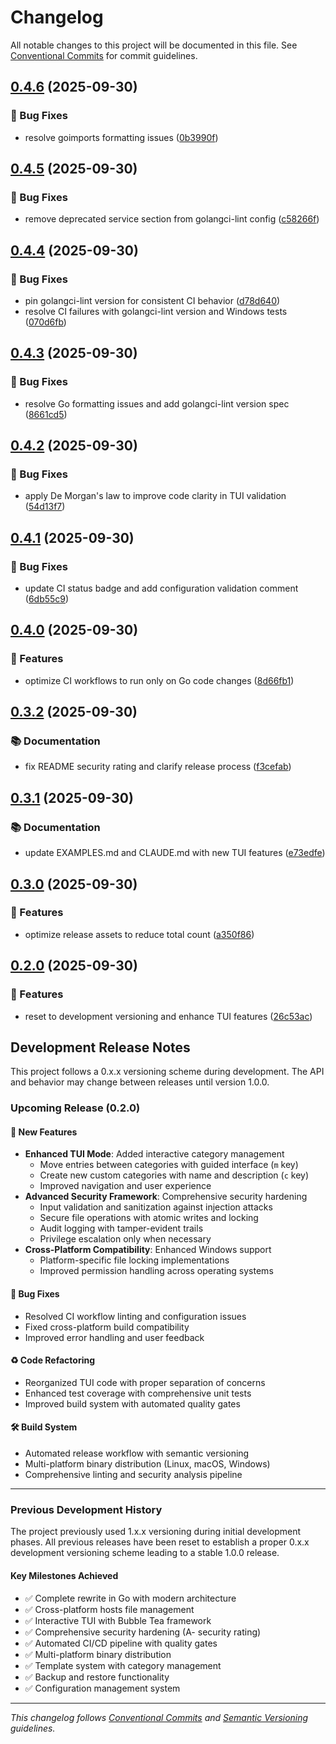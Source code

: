 # Changelog

All notable changes to this project will be documented in this file. See [Conventional Commits](https://conventionalcommits.org) for commit guidelines.

## [0.4.6](https://github.com/brandonhon/hosts-manager/compare/v0.4.5...v0.4.6) (2025-09-30)

### 🐛 Bug Fixes

* resolve goimports formatting issues ([0b3990f](https://github.com/brandonhon/hosts-manager/commit/0b3990f5071456ca0c17013539d843c58e2f518d))

## [0.4.5](https://github.com/brandonhon/hosts-manager/compare/v0.4.4...v0.4.5) (2025-09-30)

### 🐛 Bug Fixes

* remove deprecated service section from golangci-lint config ([c58266f](https://github.com/brandonhon/hosts-manager/commit/c58266f8c945ee05e68026dfb451a3d11550b16c))

## [0.4.4](https://github.com/brandonhon/hosts-manager/compare/v0.4.3...v0.4.4) (2025-09-30)

### 🐛 Bug Fixes

* pin golangci-lint version for consistent CI behavior ([d78d640](https://github.com/brandonhon/hosts-manager/commit/d78d6408f1255575cb5a2f49e70cb9e34a73b9f3))
* resolve CI failures with golangci-lint version and Windows tests ([070d6fb](https://github.com/brandonhon/hosts-manager/commit/070d6fbe7da45daf2995a67cd7353261e99485bd))

## [0.4.3](https://github.com/brandonhon/hosts-manager/compare/v0.4.2...v0.4.3) (2025-09-30)

### 🐛 Bug Fixes

* resolve Go formatting issues and add golangci-lint version spec ([8661cd5](https://github.com/brandonhon/hosts-manager/commit/8661cd535d924b8fe93f6e228bbcff75b7930a4e))

## [0.4.2](https://github.com/brandonhon/hosts-manager/compare/v0.4.1...v0.4.2) (2025-09-30)

### 🐛 Bug Fixes

* apply De Morgan's law to improve code clarity in TUI validation ([54d13f7](https://github.com/brandonhon/hosts-manager/commit/54d13f7aa072c0de00d740ed3dc35980a4cb5081))

## [0.4.1](https://github.com/brandonhon/hosts-manager/compare/v0.4.0...v0.4.1) (2025-09-30)

### 🐛 Bug Fixes

* update CI status badge and add configuration validation comment ([6db55c9](https://github.com/brandonhon/hosts-manager/commit/6db55c925cb0d1d5b2918b8e6b41e76558dd290b))

## [0.4.0](https://github.com/brandonhon/hosts-manager/compare/v0.3.2...v0.4.0) (2025-09-30)

### 🚀 Features

* optimize CI workflows to run only on Go code changes ([8d66fb1](https://github.com/brandonhon/hosts-manager/commit/8d66fb1e369a2d441870719a647d3bf1837019fa))

## [0.3.2](https://github.com/brandonhon/hosts-manager/compare/v0.3.1...v0.3.2) (2025-09-30)

### 📚 Documentation

* fix README security rating and clarify release process ([f3cefab](https://github.com/brandonhon/hosts-manager/commit/f3cefab4d6c9acf6dd08a75c30f476392e2645be))

## [0.3.1](https://github.com/brandonhon/hosts-manager/compare/v0.3.0...v0.3.1) (2025-09-30)

### 📚 Documentation

* update EXAMPLES.md and CLAUDE.md with new TUI features ([e73edfe](https://github.com/brandonhon/hosts-manager/commit/e73edfe9aaddab20148684f941c3c38492a4fe68))

## [0.3.0](https://github.com/brandonhon/hosts-manager/compare/v0.2.0...v0.3.0) (2025-09-30)

### 🚀 Features

* optimize release assets to reduce total count ([a350f86](https://github.com/brandonhon/hosts-manager/commit/a350f861aa6c804543311e7450268decdf65a2d5))

## [0.2.0](https://github.com/brandonhon/hosts-manager/compare/v0.1.9...v0.2.0) (2025-09-30)

### 🚀 Features

* reset to development versioning and enhance TUI features ([26c53ac](https://github.com/brandonhon/hosts-manager/commit/26c53acf7c45020a96cc8a4d1df1b4c811e42039))

## Development Release Notes

This project follows a 0.x.x versioning scheme during development. The API and behavior may change between releases until version 1.0.0.

### Upcoming Release (0.2.0)

#### 🚀 New Features
- **Enhanced TUI Mode**: Added interactive category management
  - Move entries between categories with guided interface (`m` key)
  - Create new custom categories with name and description (`c` key)
  - Improved navigation and user experience
- **Advanced Security Framework**: Comprehensive security hardening
  - Input validation and sanitization against injection attacks
  - Secure file operations with atomic writes and locking
  - Audit logging with tamper-evident trails
  - Privilege escalation only when necessary
- **Cross-Platform Compatibility**: Enhanced Windows support
  - Platform-specific file locking implementations
  - Improved permission handling across operating systems

#### 🐛 Bug Fixes
- Resolved CI workflow linting and configuration issues
- Fixed cross-platform build compatibility
- Improved error handling and user feedback

#### ♻️ Code Refactoring
- Reorganized TUI code with proper separation of concerns
- Enhanced test coverage with comprehensive unit tests
- Improved build system with automated quality gates

#### 🛠 Build System
- Automated release workflow with semantic versioning
- Multi-platform binary distribution (Linux, macOS, Windows)
- Comprehensive linting and security analysis pipeline

---

### Previous Development History

The project previously used 1.x.x versioning during initial development phases. All previous releases have been reset to establish a proper 0.x.x development versioning scheme leading to a stable 1.0.0 release.

#### Key Milestones Achieved
- ✅ Complete rewrite in Go with modern architecture
- ✅ Cross-platform hosts file management
- ✅ Interactive TUI with Bubble Tea framework
- ✅ Comprehensive security hardening (A- security rating)
- ✅ Automated CI/CD pipeline with quality gates
- ✅ Multi-platform binary distribution
- ✅ Template system with category management
- ✅ Backup and restore functionality
- ✅ Configuration management system

---

*This changelog follows [Conventional Commits](https://conventionalcommits.org) and [Semantic Versioning](https://semver.org/) guidelines.*
